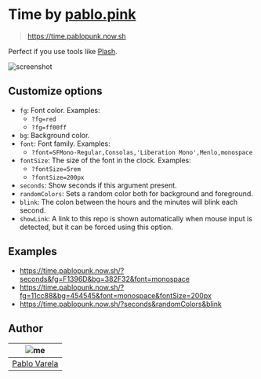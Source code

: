 # Time by [pablo.pink](https://pablo.pink)

> https://time.pablopunk.now.sh

Perfect if you use tools like [Plash](https://sindresorhus.com/plash).

![screenshot](https://raw.githubusercontent.com/pablopunk/time/master/screenshot.png)

## Customize options

- `fg`: Font color. Examples:
  - `?fg=red`
  - `?fg=ff00ff`
- `bg`: Background color.
- `font`: Font family. Examples:
  - `?font=SFMono-Regular,Consolas,'Liberation Mono',Menlo,monospace`
- `fontSize`: The size of the font in the clock. Examples:
  - `?fontSize=5rem`
  - `?fontSize=200px`
- `seconds`: Show seconds if this argument present.
- `randomColors`: Sets a random color both for background and foreground.
- `blink`: The colon between the hours and the minutes will blink each second.
- `showLink`: A link to this repo is shown automatically when mouse input is detected, but it can be forced using this option.

## Examples

- https://time.pablopunk.now.sh/?seconds&fg=F1396D&bg=382F32&font=monospace
- https://time.pablopunk.now.sh/?fg=11cc88&bg=454545&font=monospace&fontSize=200px
- https://time.pablopunk.now.sh/?seconds&randomColors&blink

## Author

| ![me](https://gravatar.com/avatar/fa50aeff0ddd6e63273a068b04353d9d?size=100) |
| ---------------------------------------------------------------------------- |
| [Pablo Varela](https://pablo.pink)                                           |

